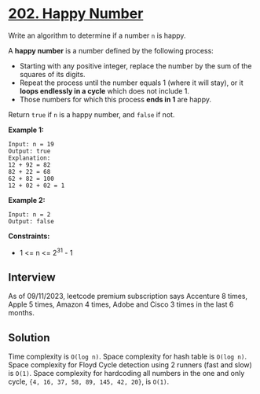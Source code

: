 # [202. Happy Number](https://leetcode.com/problems/happy-number/)

Write an algorithm to determine if a number `n` is happy.

A **happy number** is a number defined by the following process:

* Starting with any positive integer, replace the number by the sum of the squares of its digits.
* Repeat the process until the number equals 1 (where it will stay), or it **loops endlessly in a cycle** which does not include 1.
* Those numbers for which this process **ends in 1** are happy.

Return `true` if `n` is a happy number, and `false` if not.

**Example 1:**
```
Input: n = 19
Output: true
Explanation:
12 + 92 = 82
82 + 22 = 68
62 + 82 = 100
12 + 02 + 02 = 1
```

**Example 2:**
```
Input: n = 2
Output: false
```

**Constraints:**
* 1 <= n <= 2<sup>31</sup> - 1

## Interview
As of 09/11/2023, leetcode premium subscription says Accenture 8 times, Apple 5 times, Amazon 4 times, Adobe and Cisco 3 times in the last 6 months.

## Solution
Time complexity is `O(log n)`.
Space complexity for hash table is `O(log n)`.
Space complexity for Floyd Cycle detection using 2 runners (fast and slow) is `O(1)`.
Space complexity for hardcoding all numbers in the one and only cycle, `{4, 16, 37, 58, 89, 145, 42, 20}`, is `O(1)`.
